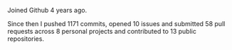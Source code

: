 Joined Github 4 years ago.

Since then I pushed 1171 commits, opened 10 issues and submitted 58 pull requests across 8 personal projects and contributed to 13 public repositories.
